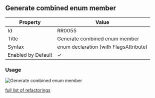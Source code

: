 ## Generate combined enum member

| Property           | Value                                    |
| ------------------ | ---------------------------------------- |
| Id                 | RR0055                                   |
| Title              | Generate combined enum member            |
| Syntax             | enum declaration \(with FlagsAttribute\) |
| Enabled by Default | &#x2713;                                 |

### Usage

![Generate combined enum member](../../images/refactorings/GenerateCombinedEnumMember.png)

[full list of refactorings](Refactorings.md)